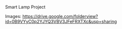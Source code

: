 Smart Lamp Project


Images:
https://drive.google.com/folderview?id=0B9VYyC0p2YJYQ3VBV3JFeFRXTXc&usp=sharing
